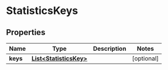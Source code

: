 
# StatisticsKeys

## Properties
Name | Type | Description | Notes
------------ | ------------- | ------------- | -------------
**keys** | [**List&lt;StatisticsKey&gt;**](StatisticsKey.md) |  |  [optional]



